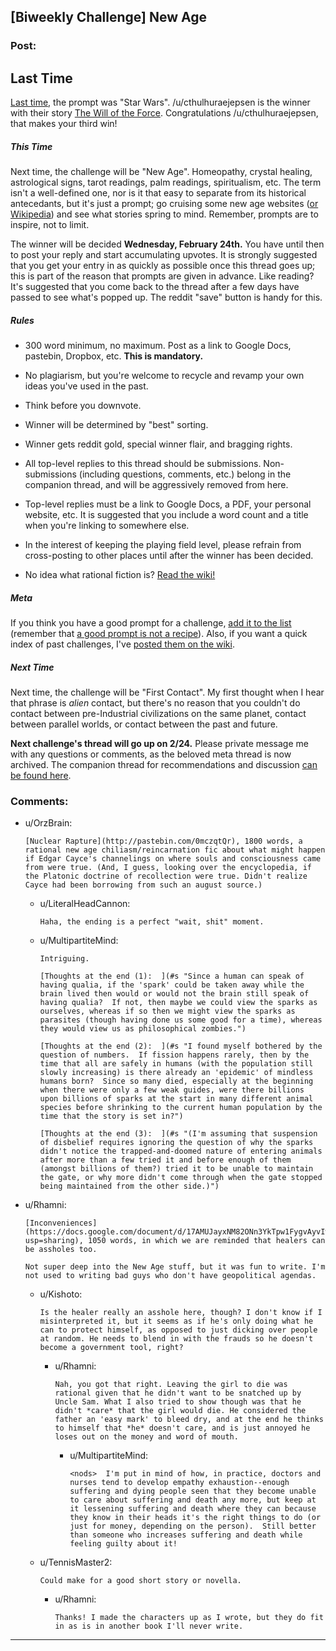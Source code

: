 ## [Biweekly Challenge] New Age

### Post:

## Last Time

[Last time,](https://www.reddit.com/r/rational/comments/430hg8/biweekly_challenge_star_wars/?sort=confidence) the prompt was "Star Wars". /u/cthulhuraejepsen is the winner with their story [The Will of the Force](https://www.reddit.com/r/rational/comments/430hg8/biweekly_challenge_star_wars/czgkwyv). Congratulations /u/cthulhuraejepsen, that makes your third win!

##### This Time

Next time, the challenge will be "New Age". Homeopathy, crystal healing, astrological signs, tarot readings, palm readings, spiritualism, etc. The term isn't a well-defined one, nor is it that easy to separate from its historical antecedants, but it's just a prompt; go cruising some new age websites ([or Wikipedia](https://en.wikipedia.org/wiki/List_of_New_Age_topics)) and see what stories spring to mind. Remember, prompts are to inspire, not to limit.

The winner will be decided **Wednesday, February 24th.** You have until then to post your reply and start accumulating upvotes. It is strongly suggested that you get your entry in as quickly as possible once this thread goes up; this is part of the reason that prompts are given in advance. Like reading? It's suggested that you come back to the thread after a few days have passed to see what's popped up. The reddit "save" button is handy for this.

##### Rules

* 300 word minimum, no maximum. Post as a link to Google Docs, pastebin, Dropbox, etc. **This is mandatory.**

* No plagiarism, but you're welcome to recycle and revamp your own ideas you've used in the past.

* Think before you downvote.

* Winner will be determined by "best" sorting.

* Winner gets reddit gold, special winner flair, and bragging rights.

* All top-level replies to this thread should be submissions. Non-submissions (including questions, comments, etc.) belong in the companion thread, and will be aggressively removed from here.

* Top-level replies must be a link to Google Docs, a PDF, your personal website, etc. It is suggested that you include a word count and a title when you're linking to somewhere else.

* In the interest of keeping the playing field level, please refrain from cross-posting to other places until after the winner has been decided.

* No idea what rational fiction is? [Read the wiki!](http://www.reddit.com/r/rational/wiki/index)

##### Meta

If you think you have a good prompt for a challenge, [add it to the list](https://docs.google.com/spreadsheets/d/1B6HaZc8FYkr6l6Q4cwBc9_-Yq1g0f_HmdHK5L1tbEbA/edit?usp=sharing) (remember that [a good prompt is not a recipe](http://www.reddit.com/r/WritingPrompts/wiki/prompts?src=RECIPE)). Also, if you want a quick index of past challenges, I've [posted them on the wiki](https://www.reddit.com/r/rational/wiki/weeklychallenge).

##### Next Time

Next time, the challenge will be "First Contact". My first thought when I hear that phrase is *alien* contact, but there's no reason that you couldn't do contact between pre-Industrial civilizations on the same planet, contact between parallel worlds, or contact between the past and future.

**Next challenge's thread will go up on 2/24.** Please private message me with any questions or comments, as the beloved meta thread is now archived. The companion thread for recommendations and discussion [can be found here](https://www.reddit.com/r/rational/comments/459yn9/challenge_companion_new_age/).

### Comments:

- u/OrzBrain:
  ```
  [Nuclear Rapture](http://pastebin.com/0mczqtQr), 1800 words, a rational new age chiliasm/reincarnation fic about what might happen if Edgar Cayce's channelings on where souls and consciousness came from were true. (And, I guess, looking over the encyclopedia, if the Platonic doctrine of recollection were true. Didn't realize Cayce had been borrowing from such an august source.)
  ```

  - u/LiteralHeadCannon:
    ```
    Haha, the ending is a perfect "wait, shit" moment.
    ```

  - u/MultipartiteMind:
    ```
    Intriguing.

    [Thoughts at the end (1):  ](#s "Since a human can speak of having qualia, if the 'spark' could be taken away while the brain lived then would or would not the brain still speak of having qualia?  If not, then maybe we could view the sparks as ourselves, whereas if so then we might view the sparks as parasites (though having done us some good for a time), whereas they would view us as philosophical zombies.")

    [Thoughts at the end (2):  ](#s "I found myself bothered by the question of numbers.  If fission happens rarely, then by the time that all are safely in humans (with the population still slowly increasing) is there already an 'epidemic' of mindless humans born?  Since so many died, especially at the beginning when there were only a few weak guides, were there billions upon billions of sparks at the start in many different animal species before shrinking to the current human population by the time that the story is set in?")

    [Thoughts at the end (3):  ](#s "(I'm assuming that suspension of disbelief requires ignoring the question of why the sparks didn't notice the trapped-and-doomed nature of entering animals after more than a few tried it and before enough of them (amongst billions of them?) tried it to be unable to maintain the gate, or why more didn't come through when the gate stopped being maintained from the other side.)")
    ```

- u/Rhamni:
  ```
  [Inconveniences](https://docs.google.com/document/d/17AMUJayxNM82ONn3YkTpw1FygvAyvIwHuRMgkPefSrs/edit?usp=sharing), 1050 words, in which we are reminded that healers can be assholes too.

  Not super deep into the New Age stuff, but it was fun to write. I'm not used to writing bad guys who don't have geopolitical agendas.
  ```

  - u/Kishoto:
    ```
    Is the healer really an asshole here, though? I don't know if I misinterpreted it, but it seems as if he's only doing what he can to protect himself, as opposed to just dicking over people at random. He needs to blend in with the frauds so he doesn't become a government tool, right?
    ```

    - u/Rhamni:
      ```
      Nah, you got that right. Leaving the girl to die was rational given that he didn't want to be snatched up by Uncle Sam. What I also tried to show though was that he didn't *care* that the girl would die. He considered the father an 'easy mark' to bleed dry, and at the end he thinks to himself that *he* doesn't care, and is just annoyed he loses out on the money and word of mouth.
      ```

      - u/MultipartiteMind:
        ```
        <nods>  I'm put in mind of how, in practice, doctors and nurses tend to develop empathy exhaustion--enough suffering and dying people seen that they become unable to care about suffering and death any more, but keep at it lessening suffering and death where they can because they know in their heads it's the right things to do (or just for money, depending on the person).  Still better than someone who increases suffering and death while feeling guilty about it!
        ```

  - u/TennisMaster2:
    ```
    Could make for a good short story or novella.
    ```

    - u/Rhamni:
      ```
      Thanks! I made the characters up as I wrote, but they do fit in as is in another book I'll never write.
      ```

---


